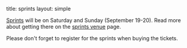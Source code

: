 title: sprints
layout: simple

[Sprints](/information/sprints/) will be on Saturday and Sunday (September 19-20). Read more about getting there on the [sprints venue](/information/venue/#sprints%20venue) page.

Please don't forget to register for the sprints when buying the tickets.
